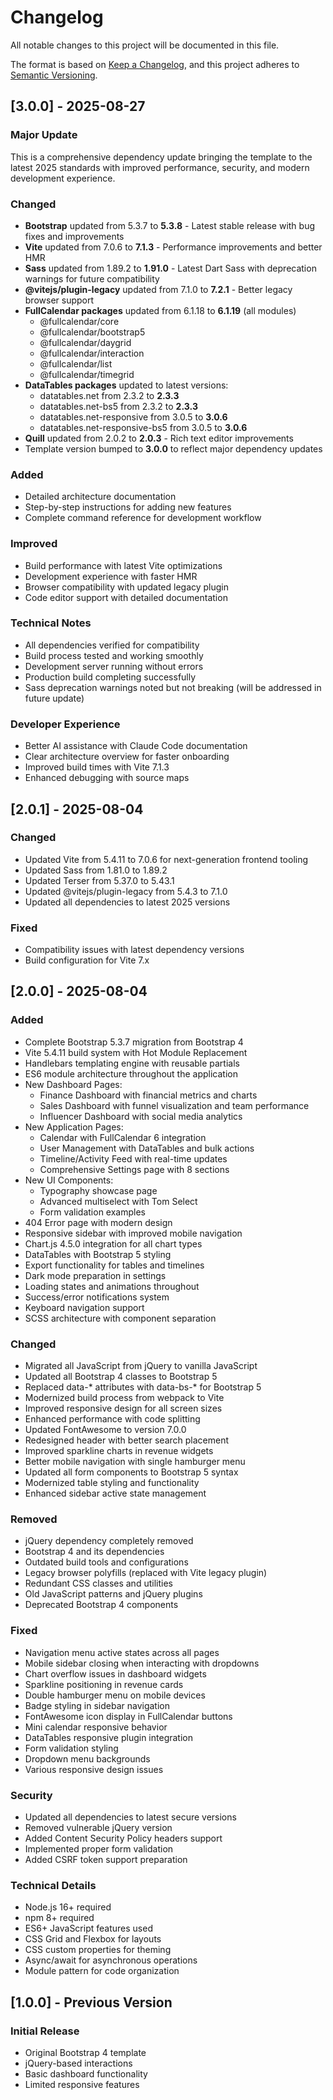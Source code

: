 # Changelog

All notable changes to this project will be documented in this file.

The format is based on [Keep a Changelog](https://keepachangelog.com/en/1.0.0/),
and this project adheres to [Semantic Versioning](https://semver.org/spec/v2.0.0.html).

## [3.0.0] - 2025-08-27

### Major Update
This is a comprehensive dependency update bringing the template to the latest 2025 standards with improved performance, security, and modern development experience.

### Changed
- **Bootstrap** updated from 5.3.7 to **5.3.8** - Latest stable release with bug fixes and improvements
- **Vite** updated from 7.0.6 to **7.1.3** - Performance improvements and better HMR
- **Sass** updated from 1.89.2 to **1.91.0** - Latest Dart Sass with deprecation warnings for future compatibility
- **@vitejs/plugin-legacy** updated from 7.1.0 to **7.2.1** - Better legacy browser support
- **FullCalendar packages** updated from 6.1.18 to **6.1.19** (all modules)
  - @fullcalendar/core
  - @fullcalendar/bootstrap5
  - @fullcalendar/daygrid
  - @fullcalendar/interaction
  - @fullcalendar/list
  - @fullcalendar/timegrid
- **DataTables packages** updated to latest versions:
  - datatables.net from 2.3.2 to **2.3.3**
  - datatables.net-bs5 from 2.3.2 to **2.3.3**
  - datatables.net-responsive from 3.0.5 to **3.0.6**
  - datatables.net-responsive-bs5 from 3.0.5 to **3.0.6**
- **Quill** updated from 2.0.2 to **2.0.3** - Rich text editor improvements
- Template version bumped to **3.0.0** to reflect major dependency updates

### Added
- Detailed architecture documentation
- Step-by-step instructions for adding new features
- Complete command reference for development workflow

### Improved
- Build performance with latest Vite optimizations
- Development experience with faster HMR
- Browser compatibility with updated legacy plugin
- Code editor support with detailed documentation

### Technical Notes
- All dependencies verified for compatibility
- Build process tested and working smoothly
- Development server running without errors
- Production build completing successfully
- Sass deprecation warnings noted but not breaking (will be addressed in future update)

### Developer Experience
- Better AI assistance with Claude Code documentation
- Clear architecture overview for faster onboarding
- Improved build times with Vite 7.1.3
- Enhanced debugging with source maps

## [2.0.1] - 2025-08-04

### Changed
- Updated Vite from 5.4.11 to 7.0.6 for next-generation frontend tooling
- Updated Sass from 1.81.0 to 1.89.2
- Updated Terser from 5.37.0 to 5.43.1
- Updated @vitejs/plugin-legacy from 5.4.3 to 7.1.0
- Updated all dependencies to latest 2025 versions

### Fixed
- Compatibility issues with latest dependency versions
- Build configuration for Vite 7.x

## [2.0.0] - 2025-08-04

### Added
- Complete Bootstrap 5.3.7 migration from Bootstrap 4
- Vite 5.4.11 build system with Hot Module Replacement
- Handlebars templating engine with reusable partials
- ES6 module architecture throughout the application
- New Dashboard Pages:
  - Finance Dashboard with financial metrics and charts
  - Sales Dashboard with funnel visualization and team performance
  - Influencer Dashboard with social media analytics
- New Application Pages:
  - Calendar with FullCalendar 6 integration
  - User Management with DataTables and bulk actions
  - Timeline/Activity Feed with real-time updates
  - Comprehensive Settings page with 8 sections
- New UI Components:
  - Typography showcase page
  - Advanced multiselect with Tom Select
  - Form validation examples
- 404 Error page with modern design
- Responsive sidebar with improved mobile navigation
- Chart.js 4.5.0 integration for all chart types
- DataTables with Bootstrap 5 styling
- Export functionality for tables and timelines
- Dark mode preparation in settings
- Loading states and animations throughout
- Success/error notifications system
- Keyboard navigation support
- SCSS architecture with component separation

### Changed
- Migrated all JavaScript from jQuery to vanilla JavaScript
- Updated all Bootstrap 4 classes to Bootstrap 5
- Replaced data-* attributes with data-bs-* for Bootstrap 5
- Modernized build process from webpack to Vite
- Improved responsive design for all screen sizes
- Enhanced performance with code splitting
- Updated FontAwesome to version 7.0.0
- Redesigned header with better search placement
- Improved sparkline charts in revenue widgets
- Better mobile navigation with single hamburger menu
- Updated all form components to Bootstrap 5 syntax
- Modernized table styling and functionality
- Enhanced sidebar active state management

### Removed
- jQuery dependency completely removed
- Bootstrap 4 and its dependencies
- Outdated build tools and configurations
- Legacy browser polyfills (replaced with Vite legacy plugin)
- Redundant CSS classes and utilities
- Old JavaScript patterns and jQuery plugins
- Deprecated Bootstrap 4 components

### Fixed
- Navigation menu active states across all pages
- Mobile sidebar closing when interacting with dropdowns
- Chart overflow issues in dashboard widgets
- Sparkline positioning in revenue cards
- Double hamburger menu on mobile devices
- Badge styling in sidebar navigation
- FontAwesome icon display in FullCalendar buttons
- Mini calendar responsive behavior
- DataTables responsive plugin integration
- Form validation styling
- Dropdown menu backgrounds
- Various responsive design issues

### Security
- Updated all dependencies to latest secure versions
- Removed vulnerable jQuery version
- Added Content Security Policy headers support
- Implemented proper form validation
- Added CSRF token support preparation

### Technical Details
- Node.js 16+ required
- npm 8+ required
- ES6+ JavaScript features used
- CSS Grid and Flexbox for layouts
- CSS custom properties for theming
- Async/await for asynchronous operations
- Module pattern for code organization

## [1.0.0] - Previous Version

### Initial Release
- Original Bootstrap 4 template
- jQuery-based interactions
- Basic dashboard functionality
- Limited responsive features